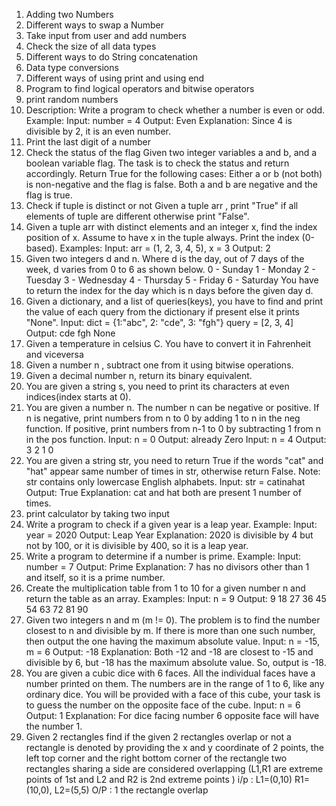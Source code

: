 1. Adding two Numbers 
2. Different ways to swap a Number 
3. Take input from user and add numbers
4. Check the size of all data types 
5. Different ways to do String concatenation
6. Data type conversions
7. Different ways of using print and using end
8. Program to find logical operators and bitwise operators
9. print random numbers
10. Description: Write a program to check whether a number is even or odd.
    Example:
    Input: number = 4
    Output: Even
    Explanation: Since 4 is divisible by 2, it is an even number.
11. Print the last digit of a number
12. Check the status of the flag
    Given two integer variables a and b, and a boolean variable flag. The task is to check the status and return accordingly.
    Return True for the following cases:
    Either a or b (not both) is non-negative and the flag is false.
    Both a and b are negative and the flag is true.
13. Check if tuple is distinct or not
    Given a tuple arr , print "True" if all elements of tuple are different otherwise print "False".
14. Given a tuple arr with distinct elements and an integer x, find the index position of x. Assume to have x in the tuple always. Print the index (0-based).
    Examples:
    Input: arr = (1, 2, 3, 4, 5), x = 3
    Output: 2
15. Given two integers d and n. Where d is the day, out of 7 days of the week, d varies from 0 to 6 as shown below.
    0 - Sunday 1 - Monday 2 - Tuesday 3 - Wednesday 4 - Thursday 5 - Friday 6 - Saturday
    You have to return the index for the day which is n days before the given day d.
16. Given a dictionary, and a list of queries(keys), you have to find and print the value of each query from the dictionary if present else it prints "None".
    Input:
    dict = {1:"abc", 2: "cde", 3: "fgh"}
    query = [2, 3, 4]
    Output:
    cde
    fgh
    None
17. Given a temperature in celsius C. You have to convert it in Fahrenheit and viceversa
18. Given a number n , subtract one from it using bitwise operations.
19. Given a decimal number n, return its binary equivalent.
20. You are given a string s, you need to print its characters at even indices(index starts at 0).
21. You are given a number n. The number n can be negative or positive. If n is negative, print numbers from n to 0 by adding 1 to n in the neg function. If positive, print numbers from n-1 to 0 by         subtracting 1 from n in the pos function.
    Input:
    n = 0
    Output:
    already Zero
    Input:
    n = 4
    Output:
    3 2 1 0
22. You are given a string str, you need to return True if  the words "cat" and "hat" appear same number of times in str, otherwise return False.
    Note: str contains only lowercase English alphabets.
    Input:
    str = catinahat
    Output:
    True
    Explanation:
    cat and hat both are present
    1 number of times.
23. print calculator by taking two input
24. Write a program to check if a given year is a leap year.
    Example:
    Input: year = 2020
    Output: Leap Year
    Explanation: 2020 is divisible by 4 but not by 100, or it is divisible by 400, so it is a leap year.
25. Write a program to determine if a number is prime.
    Example:
    Input: number = 7
    Output: Prime
    Explanation: 7 has no divisors other than 1 and itself, so it is a prime number.
26. Create the multiplication table from 1 to 10 for a given number n and return the table as an array.
    Examples:
    Input: n = 9
    Output: 9 18 27 36 45 54 63 72 81 90
27. Given two integers n and m (m != 0). The problem is to find the number closest to n and divisible by m. If there is more than one such number, then output the one having the maximum absolute value.
    Input: n = -15, m = 6
    Output: -18
    Explanation: Both -12 and -18 are closest to -15 and divisible by 6, but -18 has the maximum absolute value. So, output is -18.
28. You are given a cubic dice with 6 faces. All the individual faces have a number printed on them. The numbers are in the range of 1 to 6, like any ordinary dice. You will be provided with a face of     this cube, your task is to guess the number on the opposite face of the cube.
    Input: n = 6
    Output: 1
    Explanation: For dice facing number 6 opposite face will have the number 1.
29. Given 2 rectangles find if the given 2 rectangles overlap or not a rectangle is denoted by providing the x and y coordinate of 2 points, the left top corner and the right bottom corner of the           rectangle two rectangles sharing a side are considered overlapping (L1,R1 are extreme points of 1st and L2 and R2 is 2nd extreme points )
    i/p : L1=(0,10) R1=(10,0), L2=(5,5)
    O/P : 1 the rectangle overlap







